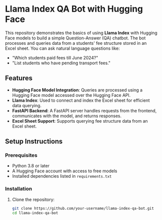 # Llama Index QA Bot with Hugging Face

This repository demonstrates the basics of using **Llama Index** with Hugging Face models to build a simple Question-Answer (QA) chatbot. The bot processes and queries data from a students' fee structure stored in an Excel sheet. You can ask natural language questions like:  
- "Which students paid fees till June 2024?"  
- "List students who have pending transport fees."  

## Features
- **Hugging Face Model Integration**: Queries are processed using a Hugging Face model accessed over the Hugging Face API.  
- **Llama Index**: Used to connect and index the Excel sheet for efficient data querying.  
- **FastAPI Backend**: A FastAPI server handles requests from the frontend, communicates with the model, and returns responses.  
- **Excel Sheet Support**: Supports querying fee structure data from an Excel sheet.  

## Setup Instructions

### Prerequisites
- Python 3.8 or later
- A Hugging Face account with access to free models
- Installed dependencies listed in `requirements.txt`

### Installation
1. Clone the repository:
   ```bash
   git clone https://github.com/your-username/llama-index-qa-bot.git
   cd llama-index-qa-bot

